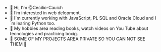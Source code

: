 - 👋 Hi, I'm @Cecilio-Cauich
- 👀 I’m interested in web delopment.
- 🌱 I´m currently working with JavaScript, PL SQL and Oracle Cloud and I´m learing Python too.
- 🚀 My hobbies area reading books, watch videos on You Tube about tecnologies and practicing boxig.
- 🚫 SOME OF MY PROJECTS AREA PRIVATE SO YOU CAN NOT SEE THEM 🚫
<!---
Cecilio-Cauich/Cecilio-Cauich is a ✨ special ✨ repository because its `README.md` (this file) appears on your GitHub profile.
You can click the Preview link to take a look at your changes.
--->
